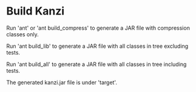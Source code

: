Build Kanzi
===========

Run 'ant' or 'ant build_compress' to generate a JAR file with compression classes only.

Run 'ant build_lib' to generate a JAR file with all classes in tree excluding tests.

Run 'ant build_all' to generate a JAR file with all classes in tree including tests.

The generated kanzi.jar file is under 'target'.

